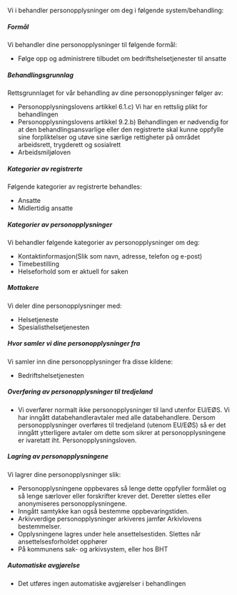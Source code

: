 <!-- title: Bedriftshelsetjeneste -->


  

Vi i behandler personopplysninger om deg i følgende system/behandling:

  

##### Formål

Vi behandler dine personopplysninger til følgende formål:

*   Følge opp og administrere tilbudet om bedriftshelsetjenester til ansatte

##### Behandlingsgrunnlag

Rettsgrunnlaget for vår behandling av dine personopplysninger følger av:

*   Personopplysningslovens artikkel 6.1.c) Vi har en rettslig plikt for behandlingen
*   Personopplysningslovens artikkel 9.2.b) Behandlingen er nødvendig for at den behandlingsansvarlige eller den registrerte skal kunne oppfylle sine forpliktelser og utøve sine særlige rettigheter på området arbeidsrett, trygderett og sosialrett
*   Arbeidsmiljøloven

##### Kategorier av registrerte

Følgende kategorier av registrerte behandles:

*   Ansatte
*   Midlertidig ansatte

##### Kategorier av personopplysninger

Vi behandler følgende kategorier av personopplysninger om deg:

*   Kontaktinformasjon(Slik som navn, adresse, telefon og e-post)
*   Timebestilling
*   Helseforhold som er aktuell for saken

##### Mottakere

Vi deler dine personopplysninger med:

*   Helsetjeneste
*   Spesialisthelsetjenesten

##### Hvor samler vi dine personopplysninger fra

Vi samler inn dine personopplysninger fra disse kildene:

*   Bedriftshelsetjenesten

##### Overføring av personopplysninger til tredjeland

*   Vi overfører normalt ikke personopplysninger til land utenfor EU/EØS. Vi har inngått databehandleravtaler med alle databehandlere. Dersom personopplysninger overføres til tredjeland (utenom EU/EØS) så er det inngått ytterligere avtaler om dette som sikrer at personopplysningene er ivaretatt iht. Personopplysningsloven.

##### Lagring av personopplysningene

Vi lagrer dine personopplysninger slik:

*   Personopplysningene oppbevares så lenge dette oppfyller formålet og så lenge særlover eller forskrifter krever det. Deretter slettes eller anonymiseres personopplysningene.
*   Inngått samtykke kan også bestemme oppbevaringstiden.
*   Arkivverdige personopplysninger arkiveres jamfør Arkivlovens bestemmelser.
*   Opplysningene lagres under hele ansettelsestiden. Slettes når ansettelsesforholdet opphører
*   På kommunens sak- og arkivsystem, eller hos BHT

##### Automatiske avgjørelse

*   Det utføres ingen automatiske avgjørelser i behandlingen